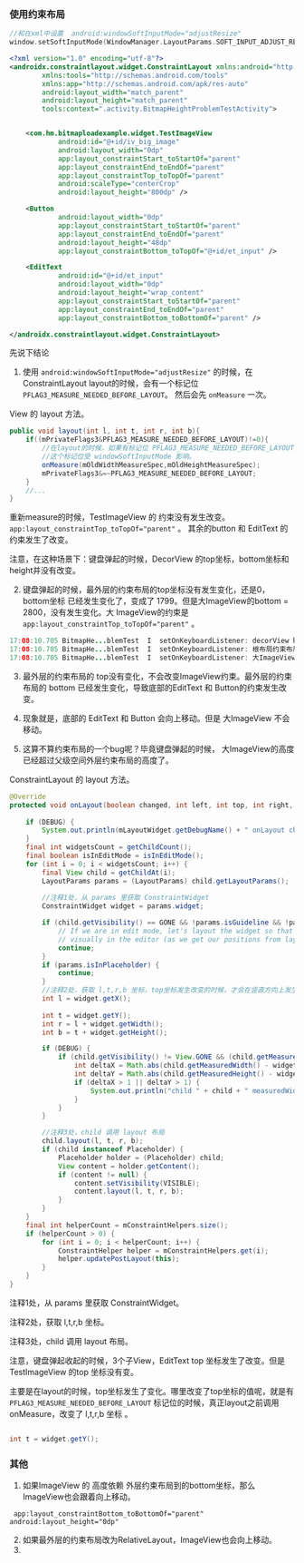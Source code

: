 ### 使用约束布局

```kotlin
//和在xml中设置  android:windowSoftInputMode="adjustResize"
window.setSoftInputMode(WindowManager.LayoutParams.SOFT_INPUT_ADJUST_RESIZE)

```

```xml
<?xml version="1.0" encoding="utf-8"?>
<androidx.constraintlayout.widget.ConstraintLayout xmlns:android="http://schemas.android.com/apk/res/android"
        xmlns:tools="http://schemas.android.com/tools"
        xmlns:app="http://schemas.android.com/apk/res-auto"
        android:layout_width="match_parent"
        android:layout_height="match_parent"
        tools:context=".activity.BitmapHeightProblemTestActivity">


    <com.hm.bitmaploadexample.widget.TestImageView
            android:id="@+id/iv_big_image"
            android:layout_width="0dp"
            app:layout_constraintStart_toStartOf="parent"
            app:layout_constraintEnd_toEndOf="parent"
            app:layout_constraintTop_toTopOf="parent"
            android:scaleType="centerCrop"
            android:layout_height="800dp" />

    <Button
            android:layout_width="0dp"
            app:layout_constraintStart_toStartOf="parent"
            app:layout_constraintEnd_toEndOf="parent"
            android:layout_height="48dp"
            app:layout_constraintBottom_toTopOf="@+id/et_input" />

    <EditText
            android:id="@+id/et_input"
            android:layout_width="0dp"
            android:layout_height="wrap_content"
            app:layout_constraintStart_toStartOf="parent"
            app:layout_constraintEnd_toEndOf="parent"
            app:layout_constraintBottom_toBottomOf="parent" />

</androidx.constraintlayout.widget.ConstraintLayout>
```

先说下结论

1. 使用 `android:windowSoftInputMode="adjustResize"` 的时候，在 ConstraintLayout layout的时候，会有一个标记位 `PFLAG3_MEASURE_NEEDED_BEFORE_LAYOUT`。
然后会先 `onMeasure` 一次。

View 的 layout 方法。

```java
public void layout(int l, int t, int r, int b){
    if((mPrivateFlags3&PFLAG3_MEASURE_NEEDED_BEFORE_LAYOUT)!=0){
        //在layout的时候，如果有标记位 PFLAG3_MEASURE_NEEDED_BEFORE_LAYOUT ，会重新onMeasure。
        //这个标记位受 windowSoftInputMode 影响。
        onMeasure(mOldWidthMeasureSpec,mOldHeightMeasureSpec);
        mPrivateFlags3&=~PFLAG3_MEASURE_NEEDED_BEFORE_LAYOUT;
    }
    //...
}
```

重新measure的时候，TestImageView 的 约束没有发生改变。 `app:layout_constraintTop_toTopOf="parent"` 。 其余的button 和 EditText 的 约束发生了改变。


注意，在这种场景下：键盘弹起的时候，DecorView 的top坐标，bottom坐标和 height并没有改变。


2. 键盘弹起的时候，最外层的约束布局的top坐标没有发生变化，还是0， bottom坐标 已经发生变化了，变成了 1799。但是大ImageView的bottom = 2800，没有发生变化。大 ImageView的约束是 `app:layout_constraintTop_toTopOf="parent"` 。

```java
17:08:10.705 BitmapHe...blemTest  I  setOnKeyboardListener: decorView height = 3120 top = 0 bottom = 3120
17:08:10.705 BitmapHe...blemTest  I  setOnKeyboardListener: 根布局约束布局 height = 1799  top = 0 bottom = 1799
17:08:10.705 BitmapHe...blemTest  I  setOnKeyboardListener: 大ImageView height = 2800  top = 0 bottom = 2800
```

3. 最外层的约束布局的 top没有变化，不会改变ImageView约束。最外层的约束布局的 bottom 已经发生变化，导致底部的EditText 和 Button的约束发生改变。

4. 现象就是，底部的 EditText 和 Button 会向上移动。但是 大ImageView 不会移动。

5. 这算不算约束布局的一个bug呢？毕竟键盘弹起的时候， 大ImageView的高度已经超过父级空间外层约束布局的高度了。

ConstraintLayout 的  layout 方法。

```java
@Override
protected void onLayout(boolean changed, int left, int top, int right, int bottom) {
    
    if (DEBUG) {
        System.out.println(mLayoutWidget.getDebugName() + " onLayout changed: " + changed + " left: " + left + " top: " + top + " right: " + right + " bottom: " + bottom + " (" + (right - left) + " x " + (bottom - top) + ")");
    }
    final int widgetsCount = getChildCount();
    final boolean isInEditMode = isInEditMode();
    for (int i = 0; i < widgetsCount; i++) {
        final View child = getChildAt(i);
        LayoutParams params = (LayoutParams) child.getLayoutParams();
        
        //注释1处，从 params 里获取 ConstraintWidget
        ConstraintWidget widget = params.widget;

        if (child.getVisibility() == GONE && !params.isGuideline && !params.isHelper && !params.isVirtualGroup && !isInEditMode) {
            // If we are in edit mode, let's layout the widget so that they are at "the right place"
            // visually in the editor (as we get our positions from layoutlib)
            continue;
        }
        if (params.isInPlaceholder) {
            continue;
        }
        //注释2处，获取 l,t,r,b 坐标，top坐标发生改变的时候，才会在竖直方向上发生变化。
        int l = widget.getX();
        
        int t = widget.getY();
        int r = l + widget.getWidth();
        int b = t + widget.getHeight();

        if (DEBUG) {
            if (child.getVisibility() != View.GONE && (child.getMeasuredWidth() != widget.getWidth() || child.getMeasuredHeight() != widget.getHeight())) {
                int deltaX = Math.abs(child.getMeasuredWidth() - widget.getWidth());
                int deltaY = Math.abs(child.getMeasuredHeight() - widget.getHeight());
                if (deltaX > 1 || deltaY > 1) {
                    System.out.println("child " + child + " measuredWidth " + child.getMeasuredWidth() + " vs " + widget.getWidth() + " x measureHeight " + child.getMeasuredHeight() + " vs " + widget.getHeight());
                }
            }
        }

        //注释3处，child 调用 layout 布局
        child.layout(l, t, r, b);
        if (child instanceof Placeholder) {
            Placeholder holder = (Placeholder) child;
            View content = holder.getContent();
            if (content != null) {
                content.setVisibility(VISIBLE);
                content.layout(l, t, r, b);
            }
        }
    }
    final int helperCount = mConstraintHelpers.size();
    if (helperCount > 0) {
        for (int i = 0; i < helperCount; i++) {
            ConstraintHelper helper = mConstraintHelpers.get(i);
            helper.updatePostLayout(this);
        }
    }
}
```


注释1处，从 params 里获取 ConstraintWidget。

注释2处，获取 l,t,r,b 坐标。

注释3处，child 调用 layout 布局。

注意，键盘弹起收起的时候，3个子View，EditText top 坐标发生了改变。但是 TestImageView 的top 坐标没有变。

主要是在layout的时候，top坐标发生了变化。哪里改变了top坐标的值呢，就是有 `PFLAG3_MEASURE_NEEDED_BEFORE_LAYOUT` 标记位的时候，真正layout之前调用 onMeasure，改变了 l,t,r,b 坐标 。

```java

int t = widget.getY();
```


### 其他

1. 如果ImageView 的 高度依赖 外层约束布局到的bottom坐标，那么 ImageView也会跟着向上移动。

```
 app:layout_constraintBottom_toBottomOf="parent"
android:layout_height="0dp"
```

2. 如果最外层的约束布局改为RelativeLayout，ImageView也会向上移动。
3. 



